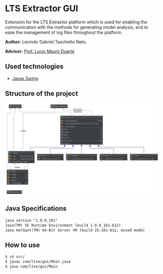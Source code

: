 # LTS Extractor GUI

Extension for the LTS Extractor platform which is used for enabling the communication with the methods 
for generating model analysis, and to ease the management of log files throughout the platform.

__Author:__ Levindo Gabriel Taschetto Neto.

__Advisor:__ [Prof. Lucio Mauro Duarte](http://inf.ufrgs.br/~lmduarte/)
## Used technologies

*  [Javax Swing](https://docs.oracle.com/javase/7/docs/api/javax/swing/package-summary.html).

## Structure of the project

![package_classes_diagram](resources/diagrams/package_classes_diagram.jpg)

## Java Specifications
```
java version "1.8.0_161"
Java(TM) SE Runtime Environment (build 1.8.0_161-b12)
Java HotSpot(TM) 64-Bit Server VM (build 25.161-b12, mixed mode)
```

## How to use
```terminal
$ cd src/
$ javac com/ltse/gui/Main.java
$ java com/ltse/gui/Main
```
